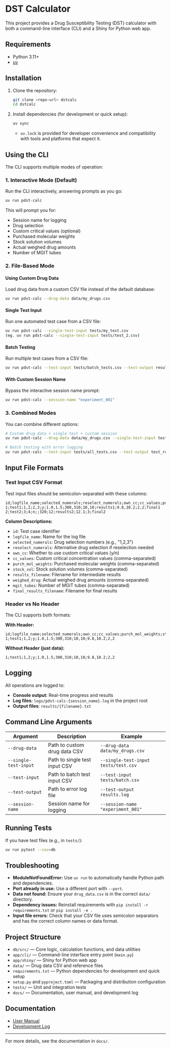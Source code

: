 # DST Calculator

This project provides a Drug Susceptibility Testing (DST) calculator with both a command-line interface (CLI) and a Shiny for Python web app.

## Requirements

- Python 3.11+
- [uv](https://docs.astral.sh/uv/)

## Installation

1. Clone the repository:
   ```bash
   git clone <repo-url> dstcalc
   cd dstcalc
   ```
2. Install dependencies (for development or quick setup):
   ```bash
   uv sync
   ```
   - `uv.lock` is provided for developer convenience and compatibility with tools and platforms that expect it.

## Using the CLI

The CLI supports multiple modes of operation:

### 1. Interactive Mode (Default)

Run the CLI interactively, answering prompts as you go:

```bash
uv run pdst-calc
```

This will prompt you for:
- Session name for logging
- Drug selection
- Custom critical values (optional)
- Purchased molecular weights
- Stock solution volumes
- Actual weighed drug amounts
- Number of MGIT tubes

### 2. File-Based Mode

#### Using Custom Drug Data

Load drug data from a custom CSV file instead of the default database:

```bash
uv run pdst-calc --drug-data data/my_drugs.csv
```

#### Single Test Input

Run one automated test case from a CSV file:

```bash
uv run pdst-calc --single-test-input tests/my_test.csv
(eg. uv run pdst-calc --single-test-input tests/test_2.csv)
```

#### Batch Testing

Run multiple test cases from a CSV file:

```bash
uv run pdst-calc --test-input tests/batch_tests.csv --test-output results.log

```

#### With Custom Session Name

Bypass the interactive session name prompt:

```bash
uv run pdst-calc --session-name "experiment_001"
```

### 3. Combined Modes

You can combine different options:

```bash
# Custom drug data + single test + custom session
uv run pdst-calc --drug-data data/my_drugs.csv --single-test-input tests/test.csv --session-name "john_experiment"

# Batch testing with error logging
uv run pdst-calc --test-input tests/all_tests.csv --test-output test_results.log --session-name "batch_run"
```

## Input File Formats

### Test Input CSV Format

Test input files should be semicolon-separated with these columns:

```csv
id;logfile_name;selected_numerals;reselect_numerals;own_cc;cc_values;purch_mol_weights;stock_vol;results_filename;weighed_drug;mgit_tubes;final_results_filename
1;test1;1,2;2,3;y;1.0,1.5;300,310;10,10;results1;9.8,10.2;2,2;final1
2;test2;3;4;n;;320;12;results2;12.1;3;final2
```

**Column Descriptions:**
- `id`: Test case identifier
- `logfile_name`: Name for the log file
- `selected_numerals`: Drug selection numbers (e.g., "1,2,3")
- `reselect_numerals`: Alternative drug selection if reselection needed
- `own_cc`: Whether to use custom critical values (y/n)
- `cc_values`: Custom critical concentration values (comma-separated)
- `purch_mol_weights`: Purchased molecular weights (comma-separated)
- `stock_vol`: Stock solution volumes (comma-separated)
- `results_filename`: Filename for intermediate results
- `weighed_drug`: Actual weighed drug amounts (comma-separated)
- `mgit_tubes`: Number of MGIT tubes (comma-separated)
- `final_results_filename`: Filename for final results

### Header vs No Header

The CLI supports both formats:

**With Header:**
```csv
id;logfile_name;selected_numerals;own_cc;cc_values;purch_mol_weights;stock_vol;weighed_drug;mgit_tubes
1;test1;1,2;y;1.0,1.5;300,310;10,10;9.8,10.2;2,2
```

**Without Header (just data):**
```csv
1;test1;1,2;y;1.0,1.5;300,310;10,10;9.8,10.2;2,2
```

## Logging

All operations are logged to:
- **Console output**: Real-time progress and results
- **Log files**: `logs/pdst-calc-{session_name}.log` in the project root
- **Output files**: `results/{filename}.txt` 

## Command Line Arguments

| Argument | Description | Example |
|----------|-------------|---------|
| `--drug-data` | Path to custom drug data CSV | `--drug-data data/my_drugs.csv` |
| `--single-test-input` | Path to single test input CSV | `--single-test-input tests/test.csv` |
| `--test-input` | Path to batch test input CSV | `--test-input tests/batch.csv` |
| `--test-output` | Path to error log file | `--test-output results.log` |
| `--session-name` | Session name for logging | `--session-name "experiment_001"` |

## Running Tests

If you have test files (e.g., in `tests/`):
```bash
uv run pytest --cov=db
```

## Troubleshooting
- **ModuleNotFoundError:** Use `uv run` to automatically handle Python path and dependencies.
- **Port already in use:** Use a different port with `--port`.
- **Data not found:** Ensure your `drug_data.csv` is in the correct `data/` directory.
- **Dependency issues:** Reinstall requirements with `pip install -r requirements.txt` or `pip install -e .`
- **Input file errors:** Check that your CSV file uses semicolon separators and has the correct column names or data format.

## Project Structure

- `db/src/` — Core logic, calculation functions, and data utilities
- `app/cli/` — Command-line interface entry point (`main.py`)
- `app/shiny/` — Shiny for Python web app
- `data/` — Drug data CSV and reference files
- `requirements.txt` — Python dependencies for development and quick setup
- `setup.py` and `pyproject.toml` — Packaging and distribution configuration
- `tests/` — Unit and integration tests
- `docs/` — Documentation, user manual, and development log

## Documentation

- [User Manual](docs/USER_MANUAL.md)
- [Development Log](docs/DEVELOPMENT_LOG.md)

---
For more details, see the documentation in `docs/`.
